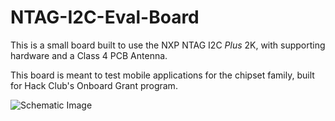 # NTAG-I2C-Eval-Board

This is a small board built to use the NXP NTAG I2C _Plus_ 2K, with supporting hardware and a Class 4 PCB Antenna. 

This board is meant to test mobile applications for the chipset family, built for Hack Club's Onboard Grant program. 

![Schematic Image](https://cloud-din6btxn9-hack-club-bot.vercel.app/0image.png)
